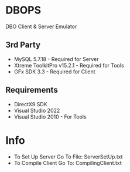 # DBOPS
 DBO Client & Server Emulator

## 3rd Party
- MySQL 5.7.18 - Required for Server
- Xtreme ToolkitPro v15.2.1 - Required for Tools
- GFx SDK 3.3 - Required for Client

## Requirements
- DirectX9 SDK
- Visual Studio 2022
- Visual Studio 2010 - For Tools

# Info
- To Set Up Server Go To File: ServerSetUp.txt
- To Compile Client Go To: CompilingClient.txt
